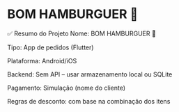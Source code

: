 # BOM HAMBURGUER 🍔

✅ Resumo do Projeto
Nome: BOM HAMBURGUER 🍔

Tipo: App de pedidos (Flutter)

Plataforma: Android/iOS

Backend: Sem API – usar armazenamento local ou SQLite

Pagamento: Simulação (nome do cliente)

Regras de desconto: com base na combinação dos itens


